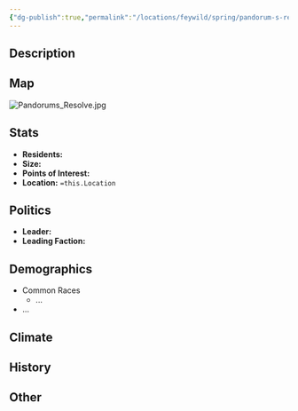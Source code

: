 ```yaml
---
{"dg-publish":true,"permalink":"/locations/feywild/spring/pandorum-s-resolve/","tags":["Location","City"]}
---
```


## Description

## Map
![Pandorums_Resolve.jpg](/img/user/Images/Maps/Pandorums_Resolve.jpg)
## Stats
- **Residents:** 
- **Size:** 
- **Points of Interest:**
- **Location:** `=this.Location`

## Politics
- **Leader:** 
- **Leading Faction:** 


## Demographics
- Common Races
    - ...
- ...

## Climate

## History

## Other